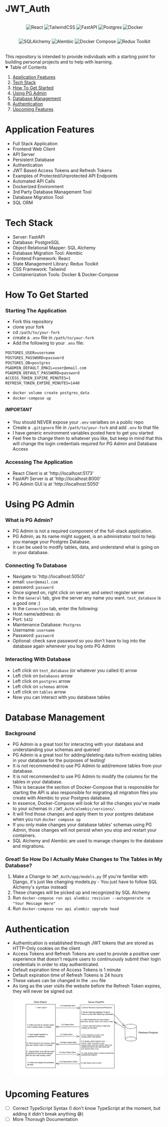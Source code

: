 # JWT_Auth
<div align="center">
  <div style="display: inline-block; text-align: left;">
  
  ![React](https://img.shields.io/badge/react-%2320232a.svg?style=for-the-badge&logo=react&logoColor=%2361DAFB)
  ![TailwindCSS](https://img.shields.io/badge/tailwindcss-%2338B2AC.svg?style=for-the-badge&logo=tailwind-css&logoColor=white)
  ![FastAPI](https://img.shields.io/badge/FastAPI-005571?style=for-the-badge&logo=fastapi)
  ![Postgres](https://img.shields.io/badge/postgres-%23316192.svg?style=for-the-badge&logo=postgresql&logoColor=white)
  ![Docker](https://img.shields.io/badge/docker-%230db7ed.svg?style=for-the-badge&logo=docker&logoColor=white)
  <br>
  </div>
  
  <div style="display: inline-block; text-align: left;">
  
  ![SQLAlchemy](https://img.shields.io/badge/SQLAlchemy-%2300cc99.svg?style=for-the-badge&logo=sqlalchemy&logoColor=white)
  ![Alembic](https://img.shields.io/badge/Alembic-%23316192.svg?style=for-the-badge&logo=python&logoColor=white)
  ![Docker Compose](https://img.shields.io/badge/Docker_Compose-039be5.svg?style=for-the-badge&logo=docker&logoColor=white)
  ![Redux Toolkit](https://img.shields.io/badge/Redux_Toolkit-%23820000.svg?style=for-the-badge&logo=redux&logoColor=white)
  </div>
</div>


<br>
This repository is intended to provide individuals with a starting point for building personal projects and to help with learning. 

<!-- TABLE OF CONTENTS -->
<details open>
  <summary>Table of Contents</summary>
  <ol>
    <li>
      <a href="#application-features">Application Features</a>
    </li>
    <li>
      <a href="#tech-stack">Tech Stack</a>
    </li>
    <li><a href="#how-to-get-started">How To Get Started</a></li>
    <li><a href="#using-pg-admin">Using PG Admin</a></li>
    <li><a href="#database-management">Database Management</a></li>
    <li><a href="#authentication">Authentication</a></li>
    <li><a href="#upcoming-features">Upcoming Features</a></li>
  </ol>
</details>

# Application Features
- Full Stack Application
- Frontend Web Client
- API Server
- Persistent Database
- Authentication
- JWT Based Access Tokens and Refresh Tokens
- Examples of Protected/Unprotected API Endpoints
- Automated API Calls
- Dockerized Environment
- 3rd Party Database Management Tool
- Database Migration Tool
- SQL ORM

# Tech Stack
- Server: FastAPI 
- Database: PostgreSQL 
- Object Relational Mapper: SQL Alchemy
- Database Migration Tool: Alembic
- Frontend Framework: React
- State Management Library: Redux Toolkit
- CSS Framework: Tailwind
- Containerization Tools: Docker & Docker-Compose

# How To Get Started
### Starting The Application
- Fork this repository
- clone your fork
- cd `/path/to/your-fork`
- create a `.env` file in `/path/to/your-fork`
- Add the following to your `.env` file:
```
POSTGRES_USER=username
POSTGRES_PASSWORD=password
POSTGRES_DB=postgres
PGADMIN_DEFAULT_EMAIL=user@email.com
PGADMIN_DEFAULT_PASSWORD=password
ACCESS_TOKEN_EXPIRE_MINUTES=1
REFRESH_TOKEN_EXPIRE_MINUTES=1440
```
- `docker volume create postgres_data`
- `docker-compose up`
##### IMPORTANT
- You should NEVER expose your `.env` varialbes on a public repo
- Create a `.gitignore` file in `/path/to/your-fork` and add `.env` to that file
- I have generic environment variables posted here to get you started
- Feel free to change them to whatever you like, but keep in mind that this will change the login credentials required for PG Admin and Database Access

### Accessing The Application
- React Client is at 'http://localhost:5173'
- FastAPI Server is at 'http://localhost:8000'
- PG Admin GUI is at 'http://localhost:5050'

# Using PG Admin

### What is PG Admin?
- PG Admin is not a required component of the full-stack application.
- PG Admin, as its name might suggest, is an administrator tool to help you manage your Postgres Database.
- It can be used to modify tables, data, and understand what is going on in your database.

### Connecting To Database
- Navigate to 'http://localhost:5050/'
- email: `user@email.com`
- password: `password`
- Once signed on, right click on server, and select register server
- In the `General` tab, give the server any name you want. `test_database` is a good one :)
- In the `Connection` tab, enter the following:
- Host name/address: `db`
- Port: `5432`
- Maintenance Database: `Postgres`
- Username: `username`
- Password: `password`
- Optional: check save password so you don't have to log into the database again whenever you log onto PG Admin

### Interacting With Database
- Left click on `test_database` (or whatever you called it) arrow
- Left click on `Databases` arrow
- Left click on `postgres` arrow
- Left click on `schemas` arrow
- Left click on `tables` arrow
- Now you can interact with you database tables

# Database Management
### Background
- PG Admin is a great tool for interacting with your database and understanding your schemas and queries!
- PG Admin is a great tool for adding/deleting data to/from existing tables in your database for the purposes of testing!
- It is not recommended to use PG Admin to add/remove tables from your database.
- It is not recommended to use PG Admin to modify the columns for the tables in your database.
- This is because the section of Docker-Compose that is responsible for starting the API is also responsible for migrating all migration files you create with Alembic to your Postgres database.
- In essence, Docker-Compose will look for all the changes you've made to your schemas in `/JWT_Auth/alembic/versions/`.
- It will find those changes and apply them to your postgres database when you run `docker compose up`
- If you only make changes your database tables' schemas using PG Admin, those changes will not persist when you stop and restart your containers.
- SQL Alchemy and Alembic are used to manage changes to the database and migrations.
### Great! So How Do I Actually Make Changes to The Tables in My Database?
  1. Make a Change to `JWT_Auth/app/models.py` (If you're familiar with Django, it's just like changing models.py - You just have to follow SQL Alchemy's syntax instead)
  2. These changes will be picked up and recognized by SQL Alchemy
  3. Run `docker-compose run api alembic revision --autogenerate -m "Your Message Here"`
  4. Run `docker-compose run api alembic upgrade head`

# Authentication
- Authentication is established through JWT tokens that are stored as HTTP-Only cookies on the client
- Access Tokens and Refresh Tokens are used to provide a positive user experience that doesn't require users to continuously submit their login credentials in order to stay authenticated.
- Default expiration time of Access Tokens is 1 minute
- Default expiration time of Refresh Tokens is 24 hours
- These values can be changed in the `.env` file
- As long as the user visits the website before the Refresh Token expires, they will never be signed out
![Diagram Of Authentication Flow](./resources/auth-diagram.png)

# Upcoming Features
- [ ] Correct TypeScript Syntax (I don't know TypeScript at the moment, but adding it didn't break anything 😅)
- [ ] More Thorough Documentation
